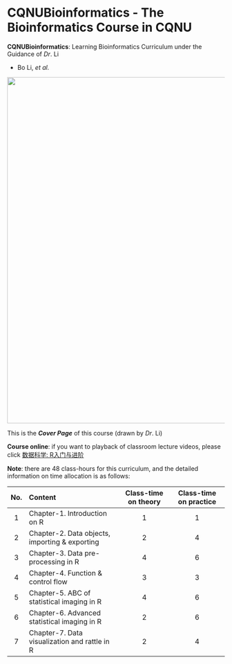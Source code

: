 # CQNUBioinformatics - The Bioinformatics Course in CQNU

**CQNUBioinformatics**: Learning Bioinformatics Curriculum under the Guidance of *Dr*. Li

- Bo Li, *et al.*

<img src = "image/course-logo.jpg" width = "800" align = "middle"> 

This is the ***Cover Page*** of this course (drawn by *Dr*. Li)

**Course online**: if you want to playback of classroom lecture videos, please click [数据科学: R入门与进阶](http://course.cloudwe.tech/node/106)

**Note**: there are 48 class-hours for this curriculum, and the detailed information on time allocation is as follows: 

| No. | Content | Class-time on theory | Class-time on practice |
| :----: | :---- | :----: | :----: |
| 1 | Chapter-1. Introduction on R | 1 | 1 |
| 2 | Chapter-2. Data objects, importing & exporting | 2 | 4 |
| 3 | Chapter-3. Data pre-processing in R | 4 | 6 |
| 4 | Chapter-4. Function & control flow | 3 | 3 |
| 5 | Chapter-5. ABC of statistical imaging in R | 4 | 6 |
| 6 | Chapter-6. Advanced statistical imaging in R | 2 | 6 |
| 7 | Chapter-7. Data visualization and rattle in R | 2 | 4 |
